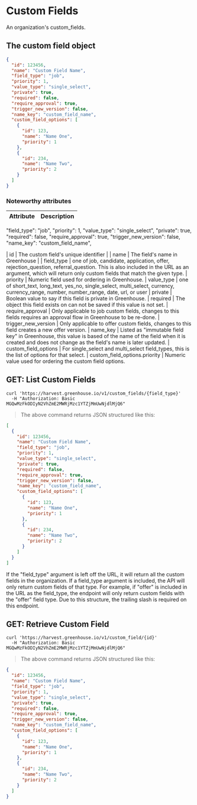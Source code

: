 # Custom Fields

An organization's custom_fields.

## The custom field object

```json
{
  "id": 123456,
  "name": "Custom Field Name",
  "field_type": "job",
  "priority": 1,
  "value_type": "single_select",
  "private": true,
  "required": false,
  "require_approval": true,
  "trigger_new_version": false,
  "name_key": "custom_field_name",
  "custom_field_options": [
    {
      "id": 123,
      "name": "Name One",
      "priority": 1
    },
    {
      "id": 234,
      "name": "Name Two",
      "priority": 2
    }
  ]
}
```

### Noteworthy attributes

| Attribute | Description |
|-----------|-------------|

  "field_type": "job",
  "priority": 1,
  "value_type": "single_select",
  "private": true,
  "required": false,
  "require_approval": true,
  "trigger_new_version": false,
  "name_key": "custom_field_name",

| id | The custom field's unique identifier |
| name | The field's name in Greenhouse |
| field_type | one of job, candidate, application, offer, rejection_question, referral_question. This is also included in the URL as an argument, which will return only custom fields that match the given type.
| priority | Numeric field used for ordering in Greenhouse.
| value_type | one of short_text, long_text, yes_no, single_select, multi_select, currency, currency_range, number, number_range, date, url, or user
| private | Boolean value to say if this field is private in Greenhouse.
| required | The object this field exists on can not be saved if this value is not set.
| require_approval | Only applicable to job custom fields, changes to this fields requires an approval flow in Greenhouse to be re-done. 
| trigger_new_version | Only applicable to offer custom fields, changes to this field creates a new offer version.
| name_key | Listed as "immutable field key" in Greenhouse, this value is based of the name of the field when it is created and does not change as the field's name is later updated.
| custom_field_options | For single_select and multi_select field_types, this is the list of options for that select.
| custom_field_options.priority | Numeric value used for ordering the custom field options.

## GET: List Custom Fields

```shell
curl 'https://harvest.greenhouse.io/v1/custom_fields/{field_type}'
  -H "Authorization: Basic MGQwMzFkODIyN2VhZmE2MWRjMzc1YTZjMmUwNjdlMjQ6"
```

> The above command returns JSON structured like this:

```json
[
  {
    "id": 123456,
    "name": "Custom Field Name",
    "field_type": "job",
    "priority": 1,
    "value_type": "single_select",
    "private": true,
    "required": false,
    "require_approval": true,
    "trigger_new_version": false,
    "name_key": "custom_field_name",
    "custom_field_options": [
      {
        "id": 123,
        "name": "Name One",
        "priority": 1
      },
      {
        "id": 234,
        "name": "Name Two",
        "priority": 2
      }
    ]
  }
]
```

If the "field_type" argument is left off the URL, it will return all the custom fields in the organization.  If a field_type argument is included, the API will only return custom fields of that type.  For example, if "offer" is included in the URL as the field_type, the endpoint will only return custom fields with the "offer" field type.  Due to this structure, the trailing slash is required on this endpoint.

## GET: Retrieve Custom Field

```shell
curl 'https://harvest.greenhouse.io/v1/custom_field/{id}'
  -H "Authorization: Basic MGQwMzFkODIyN2VhZmE2MWRjMzc1YTZjMmUwNjdlMjQ6"
```

> The above command returns JSON structured like this:

```json
{
  "id": 123456,
  "name": "Custom Field Name",
  "field_type": "job",
  "priority": 1,
  "value_type": "single_select",
  "private": true,
  "required": false,
  "require_approval": true,
  "trigger_new_version": false,
  "name_key": "custom_field_name",
  "custom_field_options": [
    {
      "id": 123,
      "name": "Name One",
      "priority": 1
    },
    {
      "id": 234,
      "name": "Name Two",
      "priority": 2
    }
  ]
}
```
